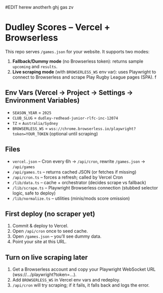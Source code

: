 #EDIT herew anotherh ghj gas
zv
# Dudley Scores – Vercel + Browserless

This repo serves `/games.json` for your website. It supports two modes:

1. **Fallback/Dummy mode** (no Browserless token): returns sample `upcoming` and `results`.
2. **Live scraping mode** (with `BROWSERLESS_WS` env var): uses Playwright to connect to Browserless and scrape Play Rugby League pages (SPA).
 f
## Env Vars (Vercel → Project → Settings → Environment Variables)

- `SEASON_YEAR` = `2025`
- `CLUB_SLUG` = `dudley-redhead-junior-rlfc-inc-12074`
- `TZ` = `Australia/Sydney`
- `BROWSERLESS_WS` = `wss://chrome.browserless.io/playwright?token=YOUR_TOKEN` (optional until scraping)

## Files

- `vercel.json` – Cron every 6h → `/api/cron`, rewrite `/games.json` → `/api/games`
- `/api/games.ts` – returns cached JSON (or fetches if missing)
- `/api/cron.ts` – forces a refresh; called by Vercel Cron
- `/lib/data.ts` – cache + orchestrator (decides scrape vs fallback)
- `/lib/scrape.ts` – Playwright Browserless connection (stubbed selector logic, safe to deploy)
- `/lib/normalize.ts` – utilities (minis/mods score omission)

## First deploy (no scraper yet)

1. Commit & deploy to Vercel.
2. Open `/api/cron` once to seed cache.
3. Open `/games.json` – you’ll see dummy data.
4. Point your site at this URL.

## Turn on live scraping later

1. Get a Browserless account and copy your Playwright WebSocket URL (wss://.../playwright?token=...).
2. Add `BROWSERLESS_WS` in Vercel env vars and redeploy.
3. `/api/cron` will try scraping; if it fails, it falls back and logs the error.
